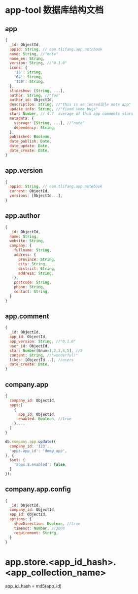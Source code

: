 # app-tool 数据库结构文档

## app

```javascript
{
  _id: ObjectId,
  appid: String, // com.tlifang.app.notebook
  name: String, //"note"
  name_en: String,
  version: String, //"0.1.0"
  icons: {
    '16': String,
    '64': String,
    '128': String,
  },
  slideshow: [String, ...],
  author: String, //"foo"
  author_id: ObjectId,
  description: String, //"this is an incredible note app"
  update_info: String, //"fixed some bugs"
  star: Number, // 4.7  average of this app comments stars
  metadata: {
    storage: [String, ...], //"note"
    dependency: String,
  },
  published: Boolean,
  date_publish: Date,
  date_update: Date,
  date_create: Date,
}
```

## app.version

```javascript
{
  appid: String, // com.tlifang.app.notebook
  current: ObjectId,
  versions: [ObjectId...],
}
```

## app.author

```javascript
{
  _id: ObjectId,
  name: String,
  website: String,
  company: {
    fullname: String,
    address: {
      province: String,
      city: String,
      district: String,
      address: String,
    },
    postcode: String,
    phone: String,
    contact: String,
  }
}
```

## app.comment

```javascript
{
  _id: ObjectId,
  app_id: ObjectId,
  app_version: String, //"0.1.0"
  user_id: ObjectId,
  star: Number[Enum=1,2,3,4,5], //5
  content: String, //"wonderful!"
  likes: [ObjectId...], //users
  date_create: Date,
}
```


## company.app

```javascript
{
  company_id: ObjectId,
  apps:[
    {
      app_id: ObjectId,
      enabled: Boolean, //true
    }...,
  ]
}
```

```javascript
db.company.app.update({
  company_id: '123',
  'apps.app_id': 'demp_app',
}, {
  $set: {
    'apps.$.enabled': false,
  }
});
```

## company.app.config

```javascript
{
  _id: ObjectId,
  company_id: ObjectId,
  app_id: ObjectId,
  options: {
    showDirection: Boolean, //true
    timeout: Number, //3000
    requirement: String,        
  }
}
```

# app.store.<app_id_hash>.<app_collection_name>

app_id_hash = md5(app_id)
